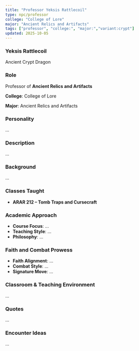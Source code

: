```yaml
---
title: "Professor Yeksis Rattlecoil"
type: npc/professor
college: "College of Lore"
major: "Ancient Relics and Artifacts"
tags: ["professor", "college:", "major:","variant:crypt"]
updated: 2025-10-05
---
```

### Yeksis Rattlecoil

Ancient Crypt Dragon

### Role

Professor of **Ancient Relics and Artifacts**

**College**: College of Lore

**Major**: Ancient Relics and Artifacts

### Personality

...

### Description

...

### Background

...

### Classes Taught

- **ARAR 212 – Tomb Traps and Cursecraft**

### Academic Approach

- **Course Focus**: ...
- **Teaching Style**: ...
- **Philosophy**: ...

### Faith and Combat Prowess

- **Faith Alignment**: ...
- **Combat Style**: ...
- **Signature Move**: ...

### Classroom & Teaching Environment

...

### Quotes

...

### Encounter Ideas

...
